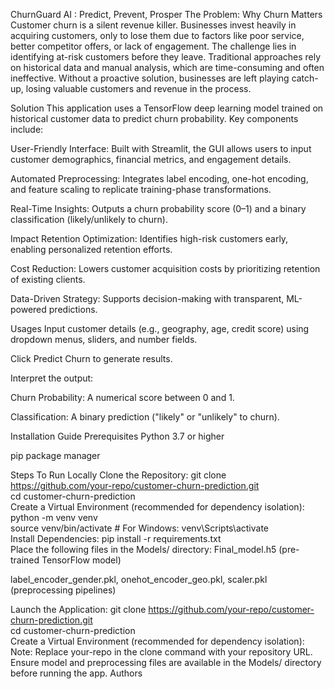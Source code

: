 ChurnGuard AI : Predict, Prevent, Prosper
The Problem: Why Churn Matters
Customer churn is a silent revenue killer. Businesses invest heavily in acquiring customers, only to lose them due to factors like poor service, better competitor offers, or lack of engagement. The challenge lies in identifying at-risk customers before they leave. Traditional approaches rely on historical data and manual analysis, which are time-consuming and often ineffective. Without a proactive solution, businesses are left playing catch-up, losing valuable customers and revenue in the process.

Solution
This application uses a TensorFlow deep learning model trained on historical customer data to predict churn probability. Key components include:

User-Friendly Interface: Built with Streamlit, the GUI allows users to input customer demographics, financial metrics, and engagement details.

Automated Preprocessing: Integrates label encoding, one-hot encoding, and feature scaling to replicate training-phase transformations.

Real-Time Insights: Outputs a churn probability score (0–1) and a binary classification (likely/unlikely to churn).

Impact
Retention Optimization: Identifies high-risk customers early, enabling personalized retention efforts.

Cost Reduction: Lowers customer acquisition costs by prioritizing retention of existing clients.

Data-Driven Strategy: Supports decision-making with transparent, ML-powered predictions.

Usages
Input customer details (e.g., geography, age, credit score) using dropdown menus, sliders, and number fields.

Click Predict Churn to generate results.

Interpret the output:

Churn Probability: A numerical score between 0 and 1.

Classification: A binary prediction ("likely" or "unlikely" to churn).

Installation Guide
Prerequisites
Python 3.7 or higher

pip package manager

Steps To Run Locally
Clone the Repository:
   git clone https://github.com/your-repo/customer-churn-prediction.git  
   cd customer-churn-prediction  
Create a Virtual Environment (recommended for dependency isolation):
   python -m venv venv  
   source venv/bin/activate  # For Windows: venv\Scripts\activate  
Install Dependencies:
   pip install -r requirements.txt  
Place the following files in the Models/ directory:
Final_model.h5 (pre-trained TensorFlow model)

label_encoder_gender.pkl, onehot_encoder_geo.pkl, scaler.pkl (preprocessing pipelines)

Launch the Application:
   git clone https://github.com/your-repo/customer-churn-prediction.git  
   cd customer-churn-prediction  
   Create a Virtual Environment (recommended for dependency isolation):
Note: Replace your-repo in the clone command with your repository URL. Ensure model and preprocessing files are available in the Models/ directory before running the app.
Authors
